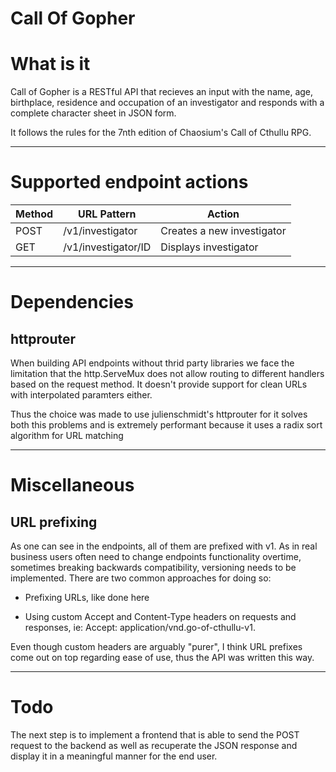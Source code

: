 # Call Of Gopher

# What is it

Call of Gopher is a RESTful API that recieves an input with the name, age, birthplace, residence and occupation of an investigator and responds with a complete character sheet in JSON form. 

It follows the rules for the 7nth edition of Chaosium's Call of Cthullu RPG.

---

# Supported endpoint actions

| Method | URL Pattern         | Action                     |
|--------|---------------------|----------------------------|
| POST   | /v1/investigator    | Creates a new investigator |
| GET    | /v1/investigator/ID | Displays investigator      |

---

# Dependencies

## httprouter

When building API endpoints without thrid party libraries we face the limitation that the http.ServeMux does not allow routing to different handlers based on the request method. It doesn't provide support for clean URLs with interpolated paramters either.

Thus the choice was made to use julienschmidt's httprouter for it solves both this problems and is extremely performant because it uses a radix sort algorithm for URL matching

---

# Miscellaneous

## URL prefixing

As one can see in the endpoints, all of them are prefixed with v1. As in real business users often need to change endpoints functionality overtime, sometimes breaking backwards compatibility, versioning needs to be implemented. There are two common approaches for doing so:

- Prefixing URLs, like done here

- Using custom Accept and Content-Type headers on requests and responses, ie: Accept: application/vnd.go-of-cthullu-v1.

Even though custom headers are arguably "purer", I think URL prefixes come out on top regarding ease of use, thus the API was written this way.


---

# Todo 

The next step is to implement a frontend that is able to send the POST request to the backend as well as recuperate the JSON response and display it in a meaningful manner for the end user.
